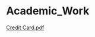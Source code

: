 # Academic_Work
[Credit Card.pdf]([path/to/your/file.pdf](https://github.com/Bhanux18/Academic_Work/blob/cf0f193b830a34d26807abee049f36728a511f17/credit%20card.pdf)https://github.com/Bhanux18/Academic_Work/blob/cf0f193b830a34d26807abee049f36728a511f17/credit%20card.pdf)
